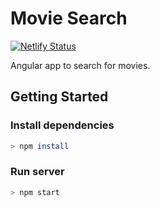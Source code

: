 # Movie Search

[![Netlify Status](https://api.netlify.com/api/v1/badges/a4fbb746-dc3d-4e74-a734-0df279e90b38/deploy-status)](https://app.netlify.com/sites/nrd-movie-search/deploys)

Angular app to search for movies.

## Getting Started

### Install dependencies

```bash
> npm install
```

### Run server

```bash
> npm start
```

